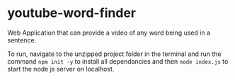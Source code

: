 # youtube-word-finder

Web Application that can provide a video of any word being used in a sentence.

To run, navigate to the unzipped project folder in the terminal and run the command ``npm init -y`` to install all dependancies and then ``node index.js`` to start the node js server on localhost. 
